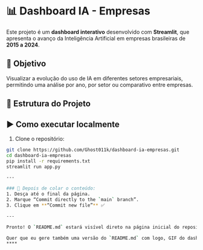 # 📊 Dashboard IA - Empresas

Este projeto é um **dashboard interativo** desenvolvido com **Streamlit**, que apresenta o avanço da Inteligência Artificial em empresas brasileiras de **2015 a 2024**.

## 🧠 Objetivo
Visualizar a evolução do uso de IA em diferentes setores empresariais, permitindo uma análise por ano, por setor ou comparativo entre empresas.

## 📂 Estrutura do Projeto


## ▶️ Como executar localmente

1. Clone o repositório:
```bash
git clone https://github.com/Ghost011k/dashboard-ia-empresas.git
cd dashboard-ia-empresas
pip install -r requirements.txt
streamlit run app.py

---

### 💾 Depois de colar o conteúdo:
1. Desça até o final da página.
2. Marque “Commit directly to the `main` branch”.
3. Clique em **“Commit new file”** ✅

---

Pronto! O `README.md` estará visível direto na página inicial do repositório.

Quer que eu gere também uma versão do `README.md` com logo, GIF do dashboard ou badges de deploy (Streamlit, Hugging Face etc)?
****
